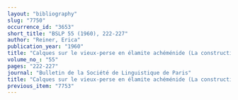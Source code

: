```yaml
---
layout: "bibliography"
slug: "7750"
occurrence_id: "3653"
short_title: "BSLP 55 (1960), 222-227"
author: "Reiner, Erica"
publication_year: "1960"
title: "Calques sur le vieux-perse en élamite achéménide (La construction possessive - La construction relative - Le parfait transitif)"
volume_no_: "55"
pages: "222-227"
journal: "Bulletin de la Société de Linguistique de Paris"
title: "Calques sur le vieux-perse en élamite achéménide (La construction possessive - La construction relative - Le parfait transitif)"
previous_item: "7753"
---
```

